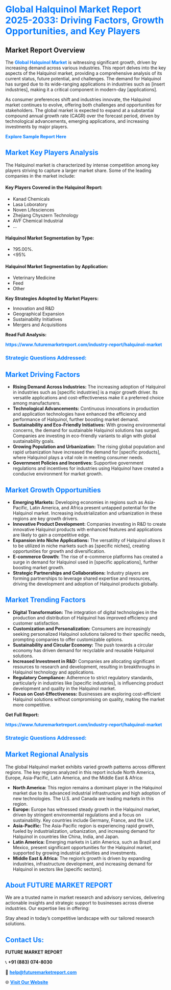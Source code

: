 <h1 style="color: #007BFF;">Global Halquinol Market Report 2025-2033: Driving Factors, Growth Opportunities, and Key Players</h1>

<section id="overview">
<h2>Market Report Overview</h2>
<p>The <a href="https://www.futuremarketreport.com/industry-report/halquinol-market" style="color: #007BFF; text-decoration: none;"><strong>Global Halquinol Market</strong></a> is witnessing significant growth, driven by increasing demand across various industries. This report delves into the key aspects of the Halquinol market, providing a comprehensive analysis of its current status, future potential, and challenges. The demand for Halquinol has surged due to its wide-ranging applications in industries such as [insert industries], making it a critical component in modern-day [applications].</p>
<p>As consumer preferences shift and industries innovate, the Halquinol market continues to evolve, offering both challenges and opportunities for stakeholders. The global market is expected to expand at a substantial compound annual growth rate (CAGR) over the forecast period, driven by technological advancements, emerging applications, and increasing investments by major players.</p>
</section>

<section id="overview">
<p><a href="https://www.futuremarketreport.com/request-sample/reportId=35927" style="color: #007BFF; text-decoration: none;"><strong>Explore Sample Report Here</strong></a></p>
</section>

<section id="key-players">
<h2 style="color: #007BFF;">Market Key Players Analysis</h2>
<p>The Halquinol market is characterized by intense competition among key players striving to capture a larger market share. Some of the leading companies in the market include:</p>
<h4>Key Players Covered in the Halquinol Report:</h4>
<ul><li>Kanad Chemicals</li><li>Lasa Loboratory</li><li>Noven Lifesciences</li><li>Zhejiang Chyszern Technology</li><li>AVF Chemical Industrial</li><li>...</li></ul>
<h4>Halquinol Market Segmentation by Type:</h4>
<ul><li>?95.00%.</li><li>&lt;95%</li></ul>

<h4>Halquinol Market Segmentation by Application:</h4>
<ul><li>Veterinary Medicine</li><li>Feed</li><li>Other</li></ul>
<p><strong>Key Strategies Adopted by Market Players:</strong></p>
<ul>
<li>Innovation and R&D</li>
<li>Geographical Expansion</li>
<li>Sustainability Initiatives</li>
<li>Mergers and Acquisitions</li>
</ul>
</section>

<section>
<p><strong>Read Full Analysis: </strong></p><a href="https://www.futuremarketreport.com/industry-report/halquinol-market" style="color: #007BFF; text-decoration: none;"><strong>https://www.futuremarketreport.com/industry-report/halquinol-market</strong></a>
<h3 style="color: #007BFF;">Strategic Questions Addressed:</h3>
</section>

<section id="driving-factors">
<h2 style="color: #007BFF;">Market Driving Factors</h2>
<ul>
<li><strong>Rising Demand Across Industries:</strong> The increasing adoption of Halquinol in industries such as [specific industries] is a major growth driver. Its versatile applications and cost-effectiveness make it a preferred choice among manufacturers.</li>
<li><strong>Technological Advancements:</strong> Continuous innovations in production and application technologies have enhanced the efficiency and performance of Halquinol, further boosting market demand.</li>
<li><strong>Sustainability and Eco-Friendly Initiatives:</strong> With growing environmental concerns, the demand for sustainable Halquinol solutions has surged. Companies are investing in eco-friendly variants to align with global sustainability goals.</li>
<li><strong>Growing Population and Urbanization:</strong> The rising global population and rapid urbanization have increased the demand for [specific products], where Halquinol plays a vital role in meeting consumer needs.</li>
<li><strong>Government Policies and Incentives:</strong> Supportive government regulations and incentives for industries using Halquinol have created a conducive environment for market growth.</li>
</ul>
</section>

<section id="growth-opportunities">
<h2 style="color: #007BFF;">Market Growth Opportunities</h2>
<ul>
<li><strong>Emerging Markets:</strong> Developing economies in regions such as Asia-Pacific, Latin America, and Africa present untapped potential for the Halquinol market. Increasing industrialization and urbanization in these regions are key growth drivers.</li>
<li><strong>Innovative Product Development:</strong> Companies investing in R&D to create innovative Halquinol products with enhanced features and applications are likely to gain a competitive edge.</li>
<li><strong>Expansion into Niche Applications:</strong> The versatility of Halquinol allows it to be utilized in niche markets such as [specific niches], creating opportunities for growth and diversification.</li>
<li><strong>E-commerce Growth:</strong> The rise of e-commerce platforms has created a surge in demand for Halquinol used in [specific applications], further boosting market growth.</li>
<li><strong>Strategic Partnerships and Collaborations:</strong> Industry players are forming partnerships to leverage shared expertise and resources, driving the development and adoption of Halquinol products globally.</li>
</ul>
</section>

<section id="trending-factors">
<h2 style="color: #007BFF;">Market Trending Factors</h2>
<ul>
<li><strong>Digital Transformation:</strong> The integration of digital technologies in the production and distribution of Halquinol has improved efficiency and customer satisfaction.</li>
<li><strong>Customization and Personalization:</strong> Consumers are increasingly seeking personalized Halquinol solutions tailored to their specific needs, prompting companies to offer customizable options.</li>
<li><strong>Sustainability and Circular Economy:</strong> The push towards a circular economy has driven demand for recyclable and reusable Halquinol solutions.</li>
<li><strong>Increased Investment in R&D:</strong> Companies are allocating significant resources to research and development, resulting in breakthroughs in Halquinol technology and applications.</li>
<li><strong>Regulatory Compliance:</strong> Adherence to strict regulatory standards, particularly in industries like [specific industries], is influencing product development and quality in the Halquinol market.</li>
<li><strong>Focus on Cost-Effectiveness:</strong> Businesses are exploring cost-efficient Halquinol solutions without compromising on quality, making the market more competitive.</li>
</ul>
</section>

<section>
<p><strong>Get Full Report: </strong></p><a href="https://www.futuremarketreport.com/industry-report/halquinol-market" style="color: #007BFF; text-decoration: none;"><strong>https://www.futuremarketreport.com/industry-report/halquinol-market</strong></a>
<h3 style="color: #007BFF;">Strategic Questions Addressed:</h3>
</section>


<section id="regional-analysis">
<h2 style="color: #007BFF;">Market Regional Analysis</h2>
<p>The global Halquinol market exhibits varied growth patterns across different regions. The key regions analyzed in this report include North America, Europe, Asia-Pacific, Latin America, and the Middle East & Africa:</p>
<ul>
<li><strong>North America:</strong> This region remains a dominant player in the Halquinol market due to its advanced industrial infrastructure and high adoption of new technologies. The U.S. and Canada are leading markets in this region.</li>
<li><strong>Europe:</strong> Europe has witnessed steady growth in the Halquinol market, driven by stringent environmental regulations and a focus on sustainability. Key countries include Germany, France, and the U.K.</li>
<li><strong>Asia-Pacific:</strong> The Asia-Pacific region is experiencing rapid growth, fueled by industrialization, urbanization, and increasing demand for Halquinol in countries like China, India, and Japan.</li>
<li><strong>Latin America:</strong> Emerging markets in Latin America, such as Brazil and Mexico, present significant opportunities for the Halquinol market, supported by growing industrial activities and investments.</li>
<li><strong>Middle East & Africa:</strong> The region’s growth is driven by expanding industries, infrastructure development, and increasing demand for Halquinol in sectors like [specific sectors].</li>
</ul>
</section>

<footer>
<h2 style="color: #007BFF;">About FUTURE MARKET REPORT</h2>
<p>We are a trusted name in market research and advisory services, delivering actionable insights and strategic support to businesses across diverse industries. Our expertise lies in offering:</p>

<p>Stay ahead in today’s competitive landscape with our tailored research solutions.</p>

<h2 style="color: #007BFF;">Contact Us:</h2>
<p><strong>FUTURE MARKET REPORT</strong></p>
<p>📞 <strong>+91 (883) 074-8030</strong></p>
<p>📧 <strong><a href="mailto:help@futuremarketreport.com" style="color: #007BFF;">help@futuremarketreport.com</a></strong></p>
<p>🌐 <strong><a href="https://www.futuremarketreport.com/" style="color: #007BFF;">Visit Our Website</a></strong></p>
</footer>
